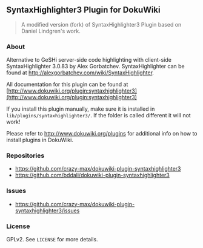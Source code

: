 ## SyntaxHighlighter3 Plugin for DokuWiki

> A modified version (fork) of SyntaxHighlighter3 Plugin based on Daniel Lindgren's work.

### About

Alternative to GeSHi server-side code highlighting with client-side SyntaxHighlighter 3.0.83 by Alex Gorbatchev. SyntaxHighlighter can be found at http://alexgorbatchev.com/wiki/SyntaxHighlighter.

All documentation for this plugin can be found at [http://www.dokuwiki.org/plugin:syntaxhighlighter3](http://www.dokuwiki.org/plugin:syntaxhighlighter3)

If you install this plugin manually, make sure it is installed in `lib/plugins/syntaxhighlighter3/`. If the folder is called different it will not work!

Please refer to http://www.dokuwiki.org/plugins for additional info on how to install plugins in DokuWiki.

### Repositories

* https://github.com/crazy-max/dokuwiki-plugin-syntaxhighlighter3
* https://github.com/bddali/dokuwiki-plugin-syntaxhighlighter3

### Issues

* https://github.com/crazy-max/dokuwiki-plugin-syntaxhighlighter3/issues

### License

GPLv2. See `LICENSE` for more details.

